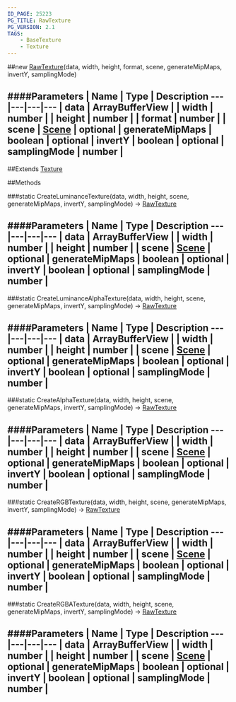 ```yaml
---
ID_PAGE: 25223
PG_TITLE: RawTexture
PG_VERSION: 2.1
TAGS:
    - BaseTexture
    - Texture
---
```

##new [RawTexture](/classes/RawTexture)(data, width, height, format, scene, generateMipMaps, invertY, samplingMode)




####Parameters
 | Name | Type | Description
---|---|---|---
 | data | ArrayBufferView | 
 | width | number | 
 | height | number | 
 | format | number | 
 | scene | [Scene](/classes/Scene) | 
optional | generateMipMaps | boolean | 
optional | invertY | boolean | 
optional | samplingMode | number | 
---

##Extends
 [Texture](/classes/Texture)


##Methods

###static CreateLuminanceTexture(data, width, height, scene, generateMipMaps, invertY, samplingMode) &rarr; [RawTexture](/classes/RawTexture)



####Parameters
 | Name | Type | Description
---|---|---|---
 | data | ArrayBufferView | 
 | width | number | 
 | height | number | 
 | scene | [Scene](/classes/Scene) | 
optional | generateMipMaps | boolean | 
optional | invertY | boolean | 
optional | samplingMode | number | 
---

###static CreateLuminanceAlphaTexture(data, width, height, scene, generateMipMaps, invertY, samplingMode) &rarr; [RawTexture](/classes/RawTexture)



####Parameters
 | Name | Type | Description
---|---|---|---
 | data | ArrayBufferView | 
 | width | number | 
 | height | number | 
 | scene | [Scene](/classes/Scene) | 
optional | generateMipMaps | boolean | 
optional | invertY | boolean | 
optional | samplingMode | number | 
---

###static CreateAlphaTexture(data, width, height, scene, generateMipMaps, invertY, samplingMode) &rarr; [RawTexture](/classes/RawTexture)



####Parameters
 | Name | Type | Description
---|---|---|---
 | data | ArrayBufferView | 
 | width | number | 
 | height | number | 
 | scene | [Scene](/classes/Scene) | 
optional | generateMipMaps | boolean | 
optional | invertY | boolean | 
optional | samplingMode | number | 
---

###static CreateRGBTexture(data, width, height, scene, generateMipMaps, invertY, samplingMode) &rarr; [RawTexture](/classes/RawTexture)



####Parameters
 | Name | Type | Description
---|---|---|---
 | data | ArrayBufferView | 
 | width | number | 
 | height | number | 
 | scene | [Scene](/classes/Scene) | 
optional | generateMipMaps | boolean | 
optional | invertY | boolean | 
optional | samplingMode | number | 
---

###static CreateRGBATexture(data, width, height, scene, generateMipMaps, invertY, samplingMode) &rarr; [RawTexture](/classes/RawTexture)

####Parameters
 | Name | Type | Description
---|---|---|---
 | data | ArrayBufferView | 
 | width | number | 
 | height | number | 
 | scene | [Scene](/classes/Scene) | 
optional | generateMipMaps | boolean | 
optional | invertY | boolean | 
optional | samplingMode | number | 
---

